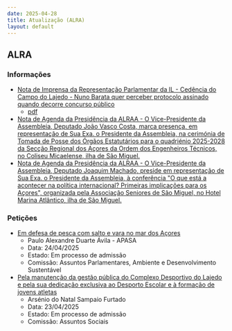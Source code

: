 ```yaml
---
date: 2025-04-28
title: Atualização (ALRA)
layout: default
---
```

## ALRA

### Informações

* [Nota de Imprensa da Representação Parlamentar da IL - Cedência do Campo do Lajedo - Nuno Barata quer perceber protocolo assinado quando decorre concurso público](http://base.alra.pt:82/4DACTION/w_pesquisa_registo/8/21552)
  * [pdf](http://base.alra.pt:82/Doc_Noticias/NI21552.pdf)
* [Nota de Agenda da Presidência da ALRAA - O Vice-Presidente da Assembleia, Deputado João Vasco Costa, marca presença, em representação de Sua Exa. o Presidente da Assembleia, na cerimónia de Tomada de Posse dos Órgãos Estatutários para o quadriénio 2025-2028 da Secção Regional dos Açores da Ordem dos Engenheiros Técnicos, no Coliseu Micaelense, ilha de São Miguel.](http://base.alra.pt:82/4DACTION/w_pesquisa_registo/8/21553)
* [Nota de Agenda da Presidência da ALRAA - O Vice-Presidente da Assembleia, Deputado Joaquim Machado, preside em representação de Sua Exa. o Presidente da Assembleia, à conferência "O que está  a acontecer na política internacional? Primeiras implicações para os Açores", organizada pela Associação Seniores de São Miguel, no Hotel Marina Atlântico, ilha de São Miguel.](http://base.alra.pt:82/4DACTION/w_pesquisa_registo/8/21554)

### Petições

* [Em defesa de pesca com salto e vara no mar dos Açores](http://base.alra.pt:82/4DACTION/w_pesquisa_registo/6/1024)
  * Paulo Alexandre Duarte Ávila - APASA
  * Data: 24/04/2025
  * Estado: Em processo de admissão
  * Comissão: Assuntos Parlamentares, Ambiente e Desenvolvimento Sustentável
* [Pela manutenção da gestão pública do Complexo Desportivo do Lajedo e pela sua dedicação exclusiva ao Desporto Escolar e à formação de jovens atletas](http://base.alra.pt:82/4DACTION/w_pesquisa_registo/6/1023)
  * Arsénio do Natal Sampaio Furtado
  * Data: 23/04/2025
  * Estado: Em processo de admissão
  * Comissão: Assuntos Sociais
